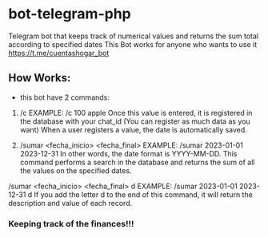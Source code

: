 # bot-telegram-php
 Telegram bot that keeps track of numerical values and returns the sum total according to specified dates
 This Bot works for anyone who wants to use it https://t.me/cuentashogar_bot
 
 ## How Works:

* this bot have 2 commands:

1. /c <valor> <description> EXAMPLE: /c 100 apple
 Once this value is entered, it is registered in the database with your chat_id (You can register as much data as you want)
 When a user registers a value, the date is automatically saved.
 
 2. /sumar <fecha_inicio> <fecha_final> EXAMPLE: /sumar 2023-01-01 2023-12-31
In other words, the date format is YYYY-MM-DD. This command performs a search in the database and returns the sum of all the values on the specified dates.

 /sumar <fecha_inicio> <fecha_final> d EXAMPLE: /sumar 2023-01-01 2023-12-31 d
 If you add the letter d to the end of this command, it will return the description and value of each record.
 
 ### Keeping track of the finances!!!
